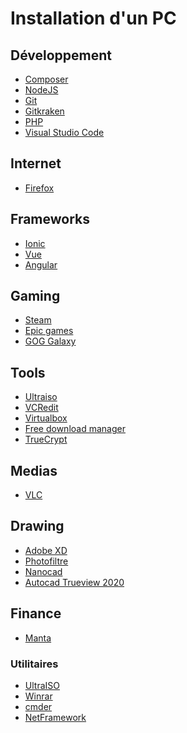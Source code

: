 # Installation d'un PC

## Développement

* [Composer](https://getcomposer.org/download/)
* [NodeJS](https://nodejs.org/en/download/)
* [Git](https://nodejs.org/en/download/)
* [Gitkraken]()
* [PHP](https://www.php.net/downloads.php)
* [Visual Studio Code](https://code.visualstudio.com/download)

## Internet

* [Firefox]()

## Frameworks

* [Ionic](https://ionicframework.com/docs/intro/cli)
* [Vue](https://cli.vuejs.org/guide/installation.html)
* [Angular]()

## Gaming

* [Steam](http://link)
* [Epic games](https://www.epicgames.com/site/fr/home?lang=fr)
* [GOG Galaxy](https://link)

## Tools

* [Ultraiso](https://www.ultraiso.com/)
* [VCRedit](htt)
* [Virtualbox](https://www.virtualbox.org/wiki/Downloads)
* [Free download manager](https://www.freedownloadmanager.org/fr/)
* [TrueCrypt](https://www.truecrypt71a.com/downloads/)


## Medias

* [VLC](https://get.videolan.org/vlc/3.0.11/win64/vlc-3.0.11-win64.exe)

## Drawing

* [Adobe XD](http)
* [Photofiltre](http)
* [Nanocad](http)
* [Autocad Trueview 2020](http)

## Finance

* [Manta](https://electronjs.org/apps/manta)

### Utilitaires

* [UltraISO]()
* [Winrar]()
* [cmder]()
* [NetFramework]()